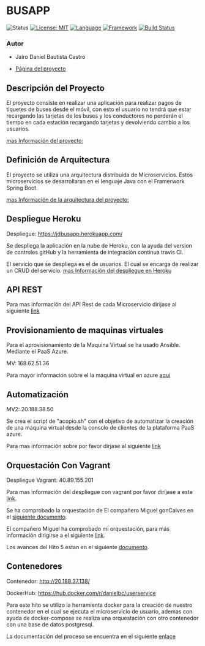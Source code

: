 # BUSAPP


![Status](https://img.shields.io/badge/Status-Documenting-yellow.svg)  [![License: MIT](https://img.shields.io/badge/License-MIT-yellow.svg)](https://opensource.org/licenses/MIT)
[![Language](https://img.shields.io/badge/laguage-java-green.svg)](https://www.java.com/)
[![Framework](https://img.shields.io/badge/framework-spring-yellowgreen.svg)](https://spring.io/)
[![Build Status](https://travis-ci.org/danielbc09/Proyecto_CC.svg?branch=master)](https://travis-ci.org/danielbc09/Proyecto_CC)


### Autor

* Jairo Daniel Bautista Castro

* [Página del proyecto](https://github.com/danielbc09/Proyecto_CC/blob/master/docs/Documentacion.md)

## Descripción del Proyecto

El proyecto consiste en realizar una aplicación para realizar pagos de tiquetes de buses desde el móvil, con esto el usuario no tendrá que estar recargando 
las tarjetas de los buses y los conductores no perderán el tiempo en cada estación recargando tarjetas y devolviendo cambio a los usuarios.

[mas Información del proyecto:](https://github.com/danielbc09/Proyecto_CC/blob/master/docs/Documentacion.md#descripcion)
## Definición de Arquitectura

El proyecto se utiliza  una arquitectura distribuida de Microservicios. Estos microservicios se  desarrollaran en el lenguaje Java con el Framerwork Spring Boot.
    
   
[mas Información de la arquitectura del proyecto:](https://github.com/danielbc09/Proyecto_CC/blob/master/docs/Documentacion.md#arquitectura)

## Despliegue Heroku 

Despliegue: https://jdbusapp.herokuapp.com/

Se despliega la aplicación en la nube de Heroku, con la ayuda del version de controles gitHub y la herramienta de 
integración continua travis CI.

El servicio que se despliega es el de usuarios. El cual se encarga de realizar un CRUD del servicio.
[mas Información del despliegue en Heroku](https://github.com/danielbc09/Proyecto_CC/blob/master/docs/2_heroku_despliegue.md)

## API REST

Para mas información del API Rest de cada Microservicio dirijase al siguiente [link](https://github.com/danielbc09/Proyecto_CC/blob/master/docs/Documentacion.md#desarrollo)


## Provisionamiento de maquinas virtuales

Para el aprovisionamiento de la Maquina Virtual se ha usado Ansible. Mediante el PaaS Azure.
 
MV: 168.62.51.36

Para mayor información sobre el la maquina virtual en azure [aquí](https://github.com/danielbc09/Proyecto_CC/blob/master/docs/aprovisionamiento.md)

## Automatización

MV2: 20.188.38.50

Se crea el script de "acopio.sh" con el objetivo de automatizar la creación de una maquina virtual desde la consolo de clientes de la plataforma PaaS azure.

Para mas información sobre por favor dirjase al siguiente [link](https://github.com/danielbc09/Proyecto_CC/blob/master/docs/automatizacion.md)

## Orquestación Con Vagrant

Despliegue Vagrant: 40.89.155.201


Para mas información del  despliegue con vagrant por favor diríjase a este [link](https://github.com/danielbc09/Proyecto_CC/blob/master/docs/5_orquestacion.md).

Se ha comprobado la orquestación de El compañero Miguel gonCalves en el [siguiente documento](https://github.com/danielbc09/Proyecto_CC/blob/master/docs/5_comprobacion.md).

El compañero Miguel ha comprobado mi orquestación, para más información dirigirse a el siguiente [link](https://github.com/migueldgoncalves/CCproj_1819/blob/master/docs/Comprobacion_Hito5/comprobacion_provisionamiento_MiguelGoncalves_2.md).

Los avances del Hito 5 estan en el siguiente [documento](https://github.com/danielbc09/Proyecto_CC/blob/master/docs/5_avances.md).


## Contenedores 


Contenedor: http://20.188.37.138/

DockerHub: https://hub.docker.com/r/danielbc/userservice

Para este hito se utilizo la herramienta docker para la creación de nuestro contenedor en el cual se ejecuta el microservicio de usuario, ademas  con ayuda de docker-compose se realiza una orquestación con otro contenedor con una base de datos postgresql.

La documentación del proceso se encuentra en el siguiente [enlace](https://github.com/danielbc09/Proyecto_CC/blob/master/docs/6_contenedores.md)

